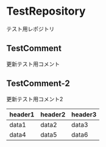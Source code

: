 # TestRepository
テスト用レポジトリ

## TestComment
更新テスト用コメント

## TestComment-2
更新テスト用コメント2

|header1|header2|header3|
|:---|:---|:---|
|data1|data2|data3|
|data4|data5|data6|

